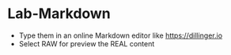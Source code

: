 # Lab-Markdown
* Type them in an online Markdown editor like https://dillinger.io
* Select RAW for preview the REAL content
